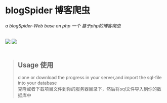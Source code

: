 # blogSpider 博客爬虫
###### a blogSpider-Web base on php 一个 基于php的博客爬虫
![](https://img.shields.io/badge/language-php-orange.svg) 
![](https://img.shields.io/badge/language-JavaScript-green.svg) 
<br/><br/>
>## Usage 使用
>clone or download the progress in your server,and import the sql-file into your database 
> <br/>克隆或者下载项目文件到你的服务器目录下，然后将sql文件导入到你的数据库中

